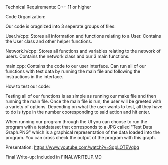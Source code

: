 Technical Requirements: C++ 11 or higher

Code Organization:

Our code is oragnized into 3 seperate groups of files:
 
 User.h/cpp: Stores all information and functions relating to a User. Contains the User class and other helper functions.

 Network.h/cpp: Stores all functions and variables relating to the network of users. Contains the network class and our 3 main functions.

 main.cpp: Contains the code to our user interface. Can run all of our functions with test data by running the main file and following the instructions in the   interface.
 
How to test our code:

Testing all of our functions is as simple as running our make file and then running the main file. Once the main file is run, the user will be greeted with a variety of options. Depending on what the user wants to test, all they have to do is type in the number cooresponding to said action and hit enter.

When running our program through the UI you can choose to run the program with a testdataset that corresponds to a JPG called "Test Data Graph.PNG" which is a graphical representation of the data loaded into the program. You can cross check the output of the program with this graph. 

Presentation:
https://www.youtube.com/watch?v=SgpLOTEVqbg

Final Write-up: 
Included in FINALWRITEUP.MD
